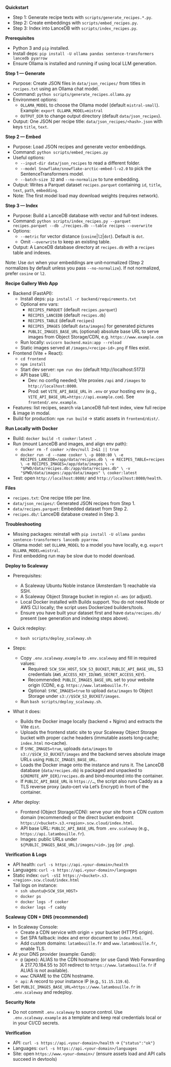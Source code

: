 **Quickstart**
- Step 1: Generate recipe texts with `scripts/generate_recipes.*.py`.
- Step 2: Create embeddings with `scripts/embed_recipes.py`.
- Step 3: Index into LanceDB with `scripts/index_recipes.py`.

**Prerequisites**
- Python 3 and `pip` installed.
- Install deps: `pip install -U ollama pandas sentence-transformers lancedb pyarrow`
- Ensure Ollama is installed and running if using local LLM generation.

**Step 1 — Generate**
- Purpose: Create JSON files in `data/json_recipes/` from titles in `recipes.txt` using an Ollama chat model.
- Command: `python scripts/generate_recipes.ollama.py`
- Environment options:
  - `OLLAMA_MODEL` to choose the Ollama model (default `mistral-small`). Example: ``export OLLAMA_MODEL=mistral``
  - `OUTPUT_DIR` to change output directory (default `data/json_recipes`).
- Output: One JSON per recipe title: `data/json_recipes/<hash>.json` with keys `title`, `text`.

**Step 2 — Embed**
- Purpose: Load JSON recipes and generate vector embeddings.
- Command: `python scripts/embed_recipes.py`
- Useful options:
  - `--input-dir data/json_recipes` to read a different folder.
  - `--model Snowflake/snowflake-arctic-embed-l-v2.0` to pick the SentenceTransformers model.
  - `--batch-size 32` and `--no-normalize` to tune embedding.
- Output: Writes a Parquet dataset `recipes.parquet` containing `id`, `title`, `text`, `path`, `embedding`.
- Note: The first model load may download weights (requires network).

**Step 3 — Index**
- Purpose: Build a LanceDB database with vector and full‑text indexes.
- Command: `python scripts/index_recipes.py --parquet recipes.parquet --db ./recipes.db --table recipes --overwrite`
- Options:
  - `--metric` for vector distance (`cosine`|`l2`|`dot`). Default is `dot`.
  - Omit `--overwrite` to keep an existing table.
- Output: A LanceDB database directory at `recipes.db` with a `recipes` table and indexes.

Note: Use `dot` when your embeddings are unit‑normalized (Step 2 normalizes by default unless you pass `--no-normalize`). If not normalized, prefer `cosine` or `l2`.

**Recipe Gallery Web App**
- Backend (FastAPI):
  - Install deps: `pip install -r backend/requirements.txt`
  - Optional env vars:
    - `RECIPES_PARQUET` (default `recipes.parquet`)
    - `RECIPES_LANCEDB` (default `recipes.db`)
    - `RECIPES_TABLE` (default `recipes`)
    - `RECIPES_IMAGES` (default `data/images`) for generated pictures
    - `PUBLIC_IMAGES_BASE_URL` (optional) absolute base URL to serve images from Object Storage/CDN, e.g. `https://www.example.com`
  - Run locally: `uvicorn backend.main:app --reload`
  - Static images served at `/images/<recipe-id>.png` if files exist.
- Frontend (Vite + React):
  - `cd frontend`
  - `npm install`
  - Start dev server: `npm run dev` (default http://localhost:5173)
  - API base URL:
    - Dev: no config needed; Vite proxies `/api` and `/images` to `http://localhost:8000`.
    - Prod: set `VITE_API_BASE_URL` in `.env` or your hosting env (e.g., `VITE_API_BASE_URL=https://api.example.com`). See `frontend/.env.example`.
- Features: list recipes, search via LanceDB full-text index, view full recipe & image in modal.
- Build for production: `npm run build` → static assets in `frontend/dist/`.

**Run Locally with Docker**
- Build: `docker build -t cooker:latest .`
- Run (mount LanceDB and images, and align env path):
  - `docker rm -f cooker >/dev/null 2>&1 || true`
  - `docker run -d --name cooker \
      -p 8080:80 \
      -e RECIPES_LANCEDB=/app/data/recipes.db \
      -e RECIPES_TABLE=recipes \
      -e RECIPES_IMAGES=/app/data/images \
      -v "$PWD/data/recipes.db:/app/data/recipes.db" \
      -v "$PWD/data/images:/app/data/images" \
      cooker:latest`
- Test: open `http://localhost:8080/` and `http://localhost:8080/health`.

**Files**
- `recipes.txt`: One recipe title per line.
- `data/json_recipes/`: Generated JSON recipes from Step 1.
- `data/recipes.parquet`: Embedded dataset from Step 2.
- `recipes.db/`: LanceDB database created in Step 3.

**Troubleshooting**
- Missing packages: reinstall with `pip install -U ollama pandas sentence-transformers lancedb pyarrow`.
- Ollama model: set `OLLAMA_MODEL` to a model you have locally, e.g. ``export OLLAMA_MODEL=mistral``.
- First embedding run may be slow due to model download.

**Deploy to Scaleway**
- Prerequisites:
  - A Scaleway Ubuntu Noble instance (Amsterdam 1) reachable via SSH.
  - A Scaleway Object Storage bucket in region `nl-ams` (or adjust).
  - Local Docker installed with Buildx support. You do not need Node or AWS CLI locally; the script uses Dockerized builders/tools.
  - Ensure you have built your dataset first and have `data/recipes.db/` present (see generation and indexing steps above).
- Quick redeploy:
  - `bash scripts/deploy_scaleway.sh`

- Steps:
  - Copy `.env.scaleway.example` to `.env.scaleway` and fill in required values:
    - Required: `SCW_SSH_HOST`, `SCW_S3_BUCKET`, `PUBLIC_API_BASE_URL`, S3 credentials (`AWS_ACCESS_KEY_ID`/`AWS_SECRET_ACCESS_KEY`).
    - Recommended: `PUBLIC_IMAGES_BASE_URL` set to your website origin (CDN), e.g. `https://www.latambouille.fr`.
    - Optional: `SYNC_IMAGES=true` to upload `data/images` to Object Storage under `s3://$SCW_S3_BUCKET/images`.
  - Run `bash scripts/deploy_scaleway.sh`.
- What it does:
  - Builds the Docker image locally (backend + Nginx) and extracts the Vite `dist`.
  - Uploads the frontend static site to your Scaleway Object Storage bucket with proper cache headers (immutable assets long‑cache; `index.html` no‑cache).
  - If `SYNC_IMAGES=true`, uploads `data/images` to `s3://$SCW_S3_BUCKET/images` and the backend serves absolute image URLs using `PUBLIC_IMAGES_BASE_URL`.
  - Loads the Docker image onto the instance and runs it. The LanceDB database (`data/recipes.db`) is packaged and unpacked to `${REMOTE_APP_DIR}/recipes.db` and bind‑mounted into the container.
  - If `PUBLIC_API_BASE_URL` is `https://…`, the script also runs Caddy as a TLS reverse proxy (auto‑cert via Let’s Encrypt) in front of the container.
- After deploy:
  - Frontend (Object Storage/CDN): serve your site from a CDN custom domain (recommended) or the direct bucket endpoint `https://<bucket>.s3.<region>.scw.cloud/index.html`.
  - API base URL: `PUBLIC_API_BASE_URL` from `.env.scaleway` (e.g., `https://api.latambouille.fr`).
  - Images: public URLs under `${PUBLIC_IMAGES_BASE_URL}/images/<id>.jpg` (or `.png`).

**Verification & Logs**
- API health: `curl -s https://api.<your-domain>/health`
- Languages: `curl -s https://api.<your-domain>/languages`
- Static index: `curl -sSI https://<bucket>.s3.<region>.scw.cloud/index.html`
- Tail logs on instance:
  - `ssh ubuntu@<SCW_SSH_HOST>`
  - `docker ps`
  - `docker logs -f cooker`
  - `docker logs -f caddy`

**Scaleway CDN + DNS (recommended)**
- In Scaleway Console:
  - Create a CDN service with origin = your bucket (HTTPS origin).
  - Set SPA fallback: index and error document to `index.html`.
  - Add custom domains: `latambouille.fr` and `www.latambouille.fr`, enable TLS.
- At your DNS provider (example: Gandi):
  - `@` (apex): ALIAS to the CDN hostname (or use Gandi Web Forwarding A 217.70.184.55 to 301 redirect to `https://www.latambouille.fr` if ALIAS is not available).
  - `www`: CNAME to the CDN hostname.
  - `api`: A record to your instance IP (e.g., `51.15.119.6`).
- Set `PUBLIC_IMAGES_BASE_URL=https://www.latambouille.fr` in `.env.scaleway` and redeploy.

**Security Note**
- Do not commit `.env.scaleway` to source control. Use `.env.scaleway.example` as a template and keep real credentials local or in your CI/CD secrets.

**Verification**
- API: `curl -s https://api.<your-domain>/health` → `{"status":"ok"}`
- Languages: `curl -s https://api.<your-domain>/languages`
- Site: open `https://www.<your-domain>/` (ensure assets load and API calls succeed in devtools)

